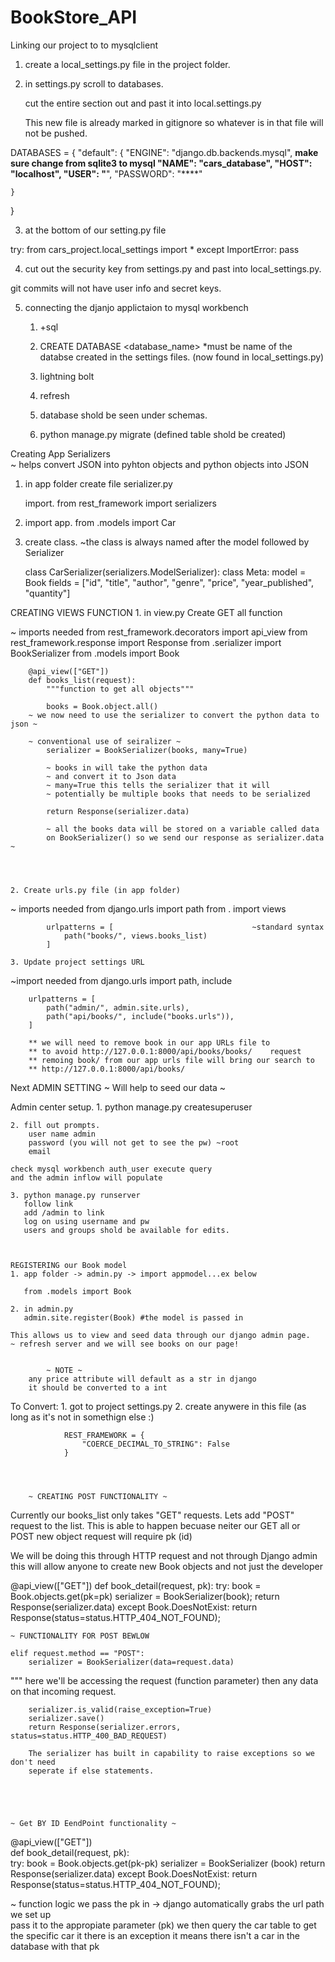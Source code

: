 # BookStore_API



Linking our project to to mysqlclient

1. create a local_settings.py file in the project folder.

2. in settings.py scroll to databases. 

    cut the entire section out and past it into local.settings.py

    This new file is already marked in gitignore so whatever 
    is in that file will not be pushed. 


DATABASES = {
    "default": {
        "ENGINE": "django.db.backends.mysql",    ****make sure change from sqlite3 to mysql
        "NAME": "cars_database",
        "HOST": "localhost",
        "USER": "****",
        "PASSWORD": "****"

    }
}

3. at the bottom of our setting.py file 

try:
    from cars_project.local_settings import *
except ImportError:
    pass

4. cut out the security key from settings.py and past into local_settings.py. 

git commits will not have user info and secret keys. 

5. connecting the djanjo applictaion to mysql workbench
    1. +sql
    
    2. CREATE DATABASE <database_name> *must be name of the databse created
       in the settings files. (now found in local_settings.py)

    3. lightning bolt 

    4. refresh
    
    5. database shold be seen under schemas. 

    6. python manage.py migrate (defined table shold be created)





Creating App Serializers  
    ~ helps convert JSON into pyhton objects and python objects into JSON

1. in app folder create file serializer.py

    import. 
    from rest_framework import serializers

2. import app. 
    from .models import Car

3. create class.
 ~the class is always named after the model followed by Serializer 

    class CarSerializer(serializers.ModelSerializer): 
        class Meta:
            model = Book
            fields = ["id", "title", "author", "genre", "price", "year_published", "quantity"]




CREATING VIEWS FUNCTION
    1. in view.py 
        Create GET all function 

 ~ imports needed       from rest_framework.decorators import api_view
                        from rest_framework.response import Response
                        from .serializer import BookSerializer
                        from .models import Book

        @api_view(["GET"])
        def books_list(request):
            """function to get all objects"""
            
            books = Book.object.all() 
        ~ we now need to use the serializer to convert the python data to json ~   

        ~ conventional use of seiralizer ~
            serializer = BookSerializer(books, many=True)

            ~ books in will take the python data 
            ~ and convert it to Json data
            ~ many=True this tells the serializer that it will
            ~ potentially be multiple books that needs to be serialized

            return Response(serializer.data) 

            ~ all the books data will be stored on a variable called data 
            on BookSerializer() so we send our response as serializer.data ~




    2. Create urls.py file (in app folder)

 ~ imports needed    from django.urls import path
                     from . import views

            urlpatterns = [                               ~standard syntax
                path("books/", views.books_list)
            ]

    3. Update project settings URL

   ~import needed    from django.urls import path, include

        urlpatterns = [
            path("admin/", admin.site.urls),
            path("api/books/", include("books.urls")),
        ]
 
        ** we will need to remove book in our app URLs file to
        ** to avoid http://127.0.0.1:8000/api/books/books/    request
        ** remoing book/ from our app urls file will bring our search to
        ** http://127.0.0.1:8000/api/books/






Next ADMIN SETTING  ~ Will help to seed our data ~

Admin center setup. 
    1. python manage.py createsuperuser

    2. fill out prompts.
        user name admin
        password (you will not get to see the pw) ~root
        email 

    check mysql workbench auth_user execute query
    and the admin inflow will populate

    3. python manage.py runserver
       follow link
       add /admin to link
       log on using username and pw
       users and groups shold be available for edits.

    
    
    REGISTERING our Book model
    1. app folder -> admin.py -> import appmodel...ex below 

       from .models import Book
    
    2. in admin.py
       admin.site.register(Book) #the model is passed in 

    This allows us to view and seed data through our django admin page. 
    ~ refresh server and we will see books on our page!


            ~ NOTE ~
        any price attribute will default as a str in django
        it should be converted to a int
To Convert:
            1. got to project settings.py
            2. create anywere in this file (as long as it's not in somethign else :)
                
                REST_FRAMEWORK = {
                    "COERCE_DECIMAL_TO_STRING": False
                }




        ~ CREATING POST FUNCTIONALITY ~

Currently our books_list only takes "GET" requests. Lets add "POST" request to the list. 
This is able to happen becuase neiter our GET all or POST new object request will require pk (id)

We will be doing this through HTTP request and not through Django admin this will 
allow anyone to create new Book objects and not just the developer

@api_view(["GET"])
def book_detail(request, pk):
    try:
        book = Book.objects.get(pk=pk)
        serializer = BookSerializer(book);
        return Response(serializer.data)
    except Book.DoesNotExist:
        return Response(status=status.HTTP_404_NOT_FOUND);

    ~ FUNCTIONALITY FOR POST BEWLOW

    elif request.method == "POST":
        serializer = BookSerializer(data=request.data)
 """ here we'll be accessing the request (function parameter) then any data on that incoming request. 

        serializer.is_valid(raise_exception=True) 
        serializer.save()
        return Response(serializer.errors, status=status.HTTP_400_BAD_REQUEST)

        The serializer has built in capability to raise exceptions so we don't need 
        seperate if else statements. 
            
     



    ~ Get BY ID EendPoint functionality ~

@api_view(["GET"])  
def book_detail(request, pk):             
    try:
        book = Book.objects.get(pk-pk)
        serializer = BookSerializer (book)
        return Response(serializer.data)
    except Book.DoesNotExist:
        return Response(status=status.HTTP_404_NOT_FOUND);

 ~ function logic
     we pass the pk in -> django automatically grabs the url  path we set up  
     pass it to the appropiate parameter (pk)
     we then query the car table to get the specific car
     it there is an exception it means there isn't a car in the database with 
     that pk

           

